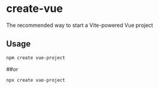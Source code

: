 # create-vue

The recommended way to start a Vite-powered Vue project

## Usage

```sh
npm create vue-project
```
##or

```sh
npx create vue-project
```
